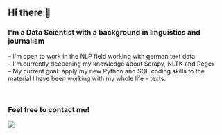 ## Hi there 👋

### I'm a Data Scientist with a background in linguistics and journalism

– I'm open to work in the NLP field working with german text data
<br>
– I'm currently deepening my knowledge about Scrapy, NLTK and Regex
<br>
– My current goal: apply my new Python and SQL coding skills to the material I have been working with my whole life – texts.

<br />

### Feel free to contact me!
<a href="https://www.linkedin.com/in/valentin-raskatov/"><img src="https://img.shields.io/badge/LinkedIn-0077B5?style=for-the-badge&logo=linkedin&logoColor=white" /></a>
